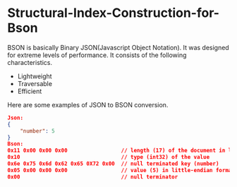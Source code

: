 # Structural-Index-Construction-for-Bson

BSON is basically Binary JSON(Javascript Object Notation). It was designed for extreme levels of performance. It consists of the following characteristics.

- Lightweight
- Traversable
- Efficient

Here are some examples of JSON to BSON conversion.

```json
Json:
{
    "number": 5
}
Bson:
0x11 0x00 0x00 0x00                 // length (17) of the document in little-endian format
0x10                                // type (int32) of the value
0x6e 0x75 0x6d 0x62 0x65 0X72 0x00  // null terminated key (number)
0x05 0x00 0x00 0x00                 // value (5) in little-endian format
0x00                                // null terminator
```
